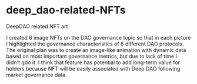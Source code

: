 # deep_dao-related-NFTs
DeepDAO related NFT art

I created 6 image NFTs on the DAO governance topic so that in each picture I highlighted the governance characteristics of 6 different DAO protocols. The original plan was to create an image-like animation with dynamic data based on most important governance metrics, but due to lack of time I didn't gdo it. I think that feature has potential to add long-term value for holders because NFT will be easily associated with Deep DAO following market governance data.
